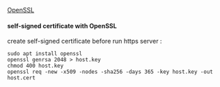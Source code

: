 [OpenSSL](https://github.com/openssl/openssl)
#### self-signed certificate with OpenSSL

create self-signed certificate before run https server :
```
sudo apt install openssl
openssl genrsa 2048 > host.key
chmod 400 host.key
openssl req -new -x509 -nodes -sha256 -days 365 -key host.key -out host.cert
```


